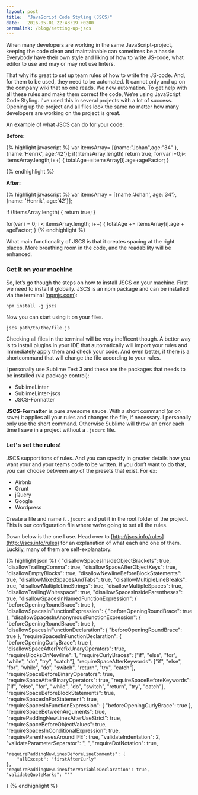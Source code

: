 ```yaml
---
layout: post
title:  "JavaScript Code Styling (JSCS)"
date:   2016-05-01 22:43:19 +0200
permalink: /blog/setting-up-jscs
---
```

When many developers are working in the same JavaScript-project, keeping the code clean and maintainable can sometimes be a hassle. Everybody have their own style and liking of how to write JS-code, what editor to use and may or may not use linters.

That why it’s great to set up team rules of how to write the JS-code. And, for them to be used, they need to be automated. It cannot only and up on the company wiki that no one reads. We new automation. To get help with all these rules and make them correct the code, We’re using JavaScript Code Styling.
I've used this in several projects with a lot of success. Opening up the project and all files look the same no matter how many developers are working on the project is great.

An example of what JSCS can do for your code:

**Before:**

{% highlight javascript %}
var itemsArray= [{name:"Johan",age:"34" },{name:'Henrik',  age:'42'}];
if(!itemsArray.length)
    return true;
for(var i=0;i< itemsArray.length;i++) {
    totalAge+=itemsArray[i].age+ageFactor;
}

{% endhighlight %}

**After:**

{% highlight javascript %}
var itemsArray = [{name:'Johan', age:'34'}, {name: 'Henrik', age:'42'}];

if (!itemsArray.length) {
    return true;
}

for(var i = 0; i < itemsArray.length; i++) {
    totalAge += itemsArray[i].age + ageFactor;
}
{% endhighlight %}

What main functionality of JSCS is that it creates spacing at the right places. More breathing room in the code, and the readability will be enhanced.

### Get it on your machine
So, let’s go though the steps on how to install JSCS on your machine. First we need to install it globally. JSCS is an npm package and can be installed via the terminal ([npmjs.com](http://npmjs.com)):

```shell
npm install -g jscs
```

Now you can start using it on your files.

```shell
jscs path/to/the/file.js
```

Checking all files in the terminal will be very inefficent though. A better way is to install plugins in your IDE that automatically will import your rules and immediately apply them and check your code. And even better, if there is a shortcommand that will change the file according to your rules.

I personally use Sublime Text 3 and these are the packages that needs to be installed (via package control):

+ SublimeLinter
+ SublimeLinter-jscs
+ JSCS-Formatter

**JSCS-Formatter** is pure awesome sauce. With a short command (or on save) it applies all your rules and changes the file, if necessary. I personally only use the short command. Otherwise Sublime will throw an error each time I save in a project without a ```.jscsrc``` file.

### Let's set the rules!
JSCS support tons of rules. And you can specify in greater details how you want your and your teams code to be written. If you don’t want to do that, you can choose between any of the presets that exist. For ex:

+ Airbnb
+ Grunt
+ jQuery
+ Google
+ Wordpress

Create a file and name it ```.jscsrc``` and put it in the root folder of the project. This is our configuration file where we’re going to set all the rules.

Down below is the one I use. Head over to [http://jscs.info/rules](http://jscs.info/rules) for an explanation of what each and one of them. Luckily, many of them are self-explanatory.

{% highlight json %}
{
    "disallowSpacesInsideObjectBrackets": true,
    "disallowTrailingComma": true,
    "disallowSpaceAfterObjectKeys": true,
    "disallowEmptyBlocks": true,
    "disallowNewlineBeforeBlockStatements": true,
    "disallowMixedSpacesAndTabs": true,
    "disallowMultipleLineBreaks": true,
    "disallowMultipleLineStrings": true,
    "disallowMultipleSpaces": true,
    "disallowTrailingWhitespace": true,
    "disallowSpacesInsideParentheses": true,
    "disallowSpacesInNamedFunctionExpression": {
        "beforeOpeningRoundBrace": true
    },
    "disallowSpacesInFunctionExpression": {
        "beforeOpeningRoundBrace": true
    },
    "disallowSpacesInAnonymousFunctionExpression": {
        "beforeOpeningRoundBrace": true
    },
    "disallowSpacesInFunctionDeclaration": {
        "beforeOpeningRoundBrace": true
    },
    "requireSpacesInFunctionDeclaration": {
        "beforeOpeningCurlyBrace": true
    },
    "disallowSpaceAfterPrefixUnaryOperators": true,
    "requireBlocksOnNewline": 1,
    "requireCurlyBraces": ["if", "else", "for", "while", "do", "try", "catch"],
    "requireSpaceAfterKeywords": ["if", "else", "for", "while", "do", "switch", "return", "try", "catch"],
    "requireSpaceBeforeBinaryOperators": true,
    "requireSpaceAfterBinaryOperators": true,
    "requireSpaceBeforeKeywords": ["if", "else", "for", "while", "do", "switch", "return", "try", "catch"],
    "requireSpaceBeforeBlockStatements": true,
    "requireSpacesInForStatement": true,
    "requireSpacesInFunctionExpression": {
        "beforeOpeningCurlyBrace": true
    },
    "requireSpaceBetweenArguments": true,
    "requirePaddingNewLinesAfterUseStrict": true,
    "requireSpaceBeforeObjectValues": true,
    "requireSpacesInConditionalExpression": true,
    "requireParenthesesAroundIIFE": true,
    "validateIndentation": 2,
    "validateParameterSeparator": ", ",
    "requireDotNotation": true,

    "requirePaddingNewLinesBeforeLineComments": {
        "allExcept": "firstAfterCurly"
    },
    "requirePaddingNewLineAfterVariableDeclaration": true,
    "validateQuoteMarks": "'"
}
{% endhighlight %}
